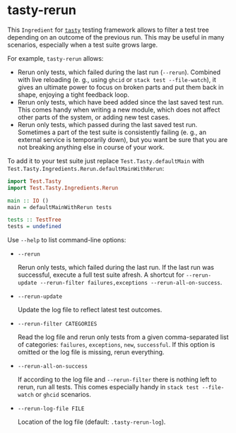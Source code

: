 # tasty-rerun

This `Ingredient` for [`tasty`](https://hackage.haskell.org/package/tasty) testing framework
allows to filter a test tree depending
on an outcome of the previous run.
This may be useful in many scenarios,
especially when a test suite grows large.

For example, `tasty-rerun` allows:

* Rerun only tests, which failed during the last run (`--rerun`).
  Combined with live reloading (e. g., using `ghcid` or `stack test --file-watch`),
  it gives an ultimate power to focus on broken parts
  and put them back in shape, enjoying a tight feedback loop.
* Rerun only tests, which have beed added since the last saved test run.
  This comes handy when writing a new module, which does not affect other
  parts of the system, or adding new test cases.
* Rerun only tests, which passed during the last saved test run.
  Sometimes a part of the test suite is consistently failing
  (e. g., an external service is temporarily down), but you want be sure
  that you are not breaking anything else in course of your work.

To add it to your test suite just replace `Test.Tasty.defaultMain`
with `Test.Tasty.Ingredients.Rerun.defaultMainWithRerun`:

```haskell
import Test.Tasty
import Test.Tasty.Ingredients.Rerun

main :: IO ()
main = defaultMainWithRerun tests

tests :: TestTree
tests = undefined
```

Use `--help` to list command-line options:

* `--rerun`

  Rerun only tests, which failed during the last run.
  If the last run was successful, execute a full test
  suite afresh. A shortcut for `--rerun-update
  --rerun-filter failures,exceptions
  --rerun-all-on-success`.

* `--rerun-update`

  Update the log file to reflect latest test outcomes.

* `--rerun-filter CATEGORIES`

  Read the log file and rerun only tests from a given
  comma-separated list of categories: `failures`,
  `exceptions`, `new`, `successful`. If this option is
  omitted or the log file is missing, rerun everything.

* `--rerun-all-on-success`

  If according to the log file and `--rerun-filter` there
  is nothing left to rerun, run all tests. This comes
  especially handy in `stack test --file-watch` or
  `ghcid` scenarios.

* `--rerun-log-file FILE`

  Location of the log file (default: `.tasty-rerun-log`).
